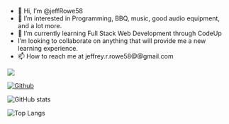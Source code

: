 - 👋 Hi, I’m @jeffRowe58
- 👀 I’m interested in Programming, BBQ, music, good audio equipment, and a lot more.
- 🌱 I’m currently learning Full Stack Web Development through CodeUp
-  I’m looking to collaborate on anything that will provide me a new learning experience.
- 📫 How to reach me at jeffrey.r.rowe58@@gmail.com

![](https://visitor-badge.laobi.icu/badge?page_id=jeffRowe58.jeffRowe58)

[![Github](https://img.shields.io/github/followers/jeffRowe?label=Follow&style=social)](https://github.com/jeffRowe58)

![GitHub stats](https://github-readme-stats.vercel.app/api?username=jeffRowe58&show_icons=true&theme=dark)

![Top Langs](https://github-readme-stats.vercel.app/api/top-langs/?username=jeffRowe58&theme=dark)
<!---
jeffRowe58/jeffRowe58 is a ✨ special ✨ repository because its `README.md` (this file) appears on your GitHub profile.
You can click the Preview link to take a look at your changes.
--->
